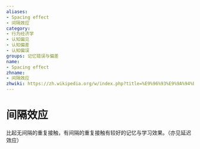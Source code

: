 ```yaml
---
aliases:
- Spacing effect
- 间隔效应
category:
- 行为经济学
- 认知偏见
- 认知偏差
- 认知偏误
groups: 记忆错误与偏差
name:
- Spacing effect
zhname:
- 间隔效应
zhwiki: https://zh.wikipedia.org/w/index.php?title=%E9%96%93%E9%9A%94%E6%95%88%E6%87%89&action=edit&redlink=1
---
```


# 间隔效应

比起无间隔的重复接触，有间隔的重复接触有较好的记忆与学习效果。（亦见延迟效应）
